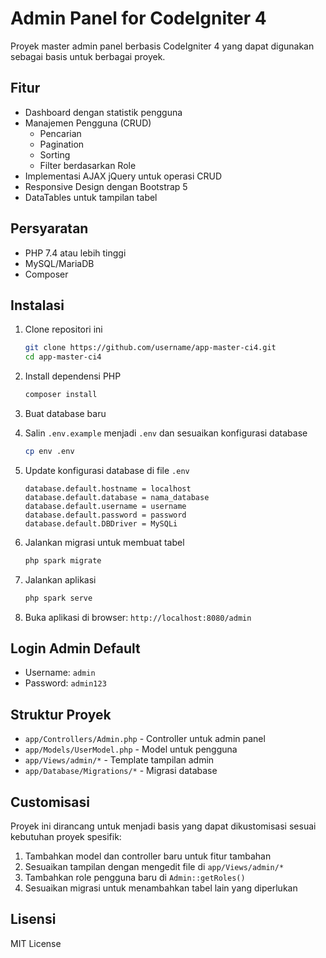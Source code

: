 # Admin Panel for CodeIgniter 4

Proyek master admin panel berbasis CodeIgniter 4 yang dapat digunakan sebagai basis untuk berbagai proyek.

## Fitur

- Dashboard dengan statistik pengguna
- Manajemen Pengguna (CRUD)
  - Pencarian
  - Pagination
  - Sorting
  - Filter berdasarkan Role
- Implementasi AJAX jQuery untuk operasi CRUD
- Responsive Design dengan Bootstrap 5
- DataTables untuk tampilan tabel

## Persyaratan

- PHP 7.4 atau lebih tinggi
- MySQL/MariaDB
- Composer

## Instalasi

1. Clone repositori ini
   ```bash
   git clone https://github.com/username/app-master-ci4.git
   cd app-master-ci4
   ```

2. Install dependensi PHP
   ```bash
   composer install
   ```

3. Buat database baru

4. Salin `.env.example` menjadi `.env` dan sesuaikan konfigurasi database
   ```bash
   cp env .env
   ```

5. Update konfigurasi database di file `.env`
   ```
   database.default.hostname = localhost
   database.default.database = nama_database
   database.default.username = username
   database.default.password = password
   database.default.DBDriver = MySQLi
   ```

6. Jalankan migrasi untuk membuat tabel
   ```bash
   php spark migrate
   ```

7. Jalankan aplikasi
   ```bash
   php spark serve
   ```

8. Buka aplikasi di browser: `http://localhost:8080/admin`

## Login Admin Default

- Username: `admin`
- Password: `admin123`

## Struktur Proyek

- `app/Controllers/Admin.php` - Controller untuk admin panel
- `app/Models/UserModel.php` - Model untuk pengguna
- `app/Views/admin/*` - Template tampilan admin
- `app/Database/Migrations/*` - Migrasi database

## Customisasi

Proyek ini dirancang untuk menjadi basis yang dapat dikustomisasi sesuai kebutuhan proyek spesifik:

1. Tambahkan model dan controller baru untuk fitur tambahan
2. Sesuaikan tampilan dengan mengedit file di `app/Views/admin/*`
3. Tambahkan role pengguna baru di `Admin::getRoles()`
4. Sesuaikan migrasi untuk menambahkan tabel lain yang diperlukan

## Lisensi

MIT License
